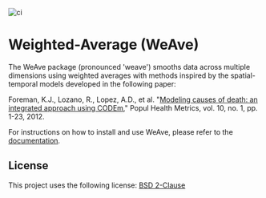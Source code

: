 <!--- README template from https://github.com/scottydocs/README-template.md -->

![ci](https://github.com/ihmeuw-msca/weighted-average/actions/workflows/ci.yml/badge.svg)

# Weighted-Average (WeAve)

The WeAve package (pronounced 'weave') smooths data across multiple dimensions
using weighted averages with methods inspired by the spatial-temporal models
developed in the following paper:

Foreman, K.J., Lozano, R., Lopez, A.D., et al. "[Modeling causes
of death: an integrated approach using CODEm](https://pophealthmetrics.biomedcentral.com/articles/10.1186/1478-7954-10-1),"
Popul Health Metrics, vol. 10, no. 1, pp. 1-23, 2012.

For instructions on how to install and use WeAve, please refer to the
[documentation](https://ihmeuw-msca.github.io/weighted-average/).

## License

This project uses the following license: [BSD 2-Clause](./LICENSE)
